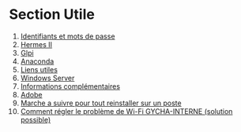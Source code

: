 <!--
Author:		    Noa Chouriberry
Date:		    22.05.2023
Description:	Mise à jour de la page de la section Utile
-->

# Section Utile

1. [Identifiants et mots de passe](/mdp.md)
2. [Hermes II](/hermes.md)
3. [Glpi](/Glpi.md)
4. [Anaconda](/Anaconda.md)
5. [Liens utiles](/LiensUtiles.md)
6. [Windows Server](/WindowsServer.md)
7. [Informations complémentaires](/InformationComplementaire.md)
8. [Adobe](/Adobe.md)
9. [Marche a suivre pour tout reinstaller sur un poste](/ReinstallMac.md)
10. [Comment régler le problème de Wi-Fi GYCHA-INTERNE (solution possible)](/FixWifi.md)